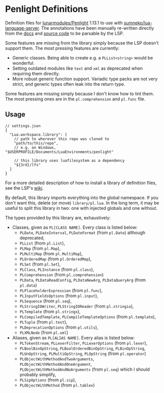 # Penlight Definitions

Definition files for [lunarmodules/Penlight](https://github.com/lunarmodules/Penlight) 1.13.1 to use with [sumneko/lua-language-server](https://github.com/sumneko/lua-language-server). The annotations have been manually re-written directly from the [docs](https://lunarmodules.github.io/Penlight/index.html) and [source code](https://github.com/lunarmodules/Penlight) to be parsable by the LSP.

Some features are missing from the library simply because the LSP doesn't support them. The most pressing features are currently:

* Generic classes. Being able to create e.g. a `PLList<string>` would be wonderful.
* Setting outdated modules like `text` and `xml` as deprecated when requiring them directly.
* More robust generic function support. Variadic type packs are not very strict, and generic types often leak into the return type.

Some features are missing simply because I don't know how to lint them. The most pressing ones are in the `pl.comprehension` and `pl.func` file.

## Usage

```jsonc
// settings.json
{
  "Lua.workspace.library": [
    // path to wherever this repo was cloned to
    "path/to/this/repo",
    // e.g. on Windows, "$USERPROFILE/Documents/LuaEnvironments/penlight"

    // this library uses luafilesystem as a dependency
    "${3rd}/lfs"
  ]
}
```

For a more detailed description of how to install a library of definition files, see the LSP's [wiki](https://github.com/sumneko/lua-language-server/wiki/Libraries).

By default, this library imports everything into the global namespace. If you don't want this, delete (or move) `library/pl.lua`. In the long term, it may be useful to split this library in two: one with injected globals and one without.

The types provided by this library are, exhaustively:

* Classes, given as `PL[CLASS NAME]`. Every class is listed below: 
  * `PLDate`, `PLDateInterval`, `PLDateFormat` (from `pl.Date`) although deprecated, 
  * `PLList` (from `pl.List`), 
  * `PLMap` (from `pl.Map`), 
  * `PLMultiMap` (from `pl.MultiMap`), 
  * `PLOrderedMap` (from `pl.OrderedMap`), 
  * `PLSet` (from `pl.Set`), 
  * `PLClass`, `PLInstance` (from `pl.class`),
  * `PLComprehension` (from `pl.comprehension`)
  * `PLData`, `PLDataReadConfig`, `PLDataNewArg`, `PLDataQueryArg` (from `pl.data`)
  * `PLPlaceholderExpression` (from `pl.func`),
  * `PLInputFieldsOptions` (from `pl.input`),
  * `PLSequence` (from `pl.seq`),
  * `PLStringIOWriter`, `PLStringIOReader` (from `pl.stringio`),
  * `PLTemplate` (from `pl.stringx`), 
  * `PLCompiledTemplate`, `PLCompileTemplateOptions` (from `pl.template`), 
  * `PLTuple` (from `pl.test`),
  * `PLDeprecationOptions` (from `pl.utils`),
  * `PLXMLNode` (from `pl.xml`)
* Aliases, given as `PL[ALIAS NAME]`. Every alias is listed below:
  * `PLTokenStream`, `PLLexerFilter`, `PLLexerOptions` (from `pl.lexer`),
  * `PLBoolBinOpString`, `PLBoolOrderedBinOpString`, `PLBinOpString`, `PLUnOpString`, `PLMultiOpString`, `PLOpString` (from `pl.operator`)
  * `PLObjectWithMethodAndTwoArguments`, `PLObjectWithMethodAndOneArgument`, `PLObjectWithMethodAndNoArguments` (from `pl.seq`) which I should probably simplify,
  * `PLSipOptions` (from `pl.sip`),
  * `PLObjectWithMethod` (from `pl.tablex`)